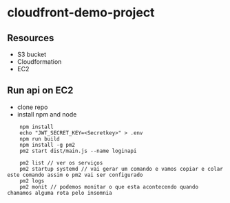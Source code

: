 # cloudfront-demo-project

## Resources
- S3 bucket
- Cloudformation
- EC2


## Run api on EC2
- clone repo
- install npm and node
```
    npm install
    echo "JWT_SECRET_KEY=<Secretkey>" > .env
    npm run build
    npm install -g pm2
    pm2 start dist/main.js --name loginapi

    pm2 list // ver os serviços
    pm2 startup systemd // vai gerar um comando e vamos copiar e colar este comando assim o pm2 vai ser configurado
    pm2 logs
    pm2 monit // podemos monitar o que esta acontecendo quando chamamos alguma rota pelo insomnia
```